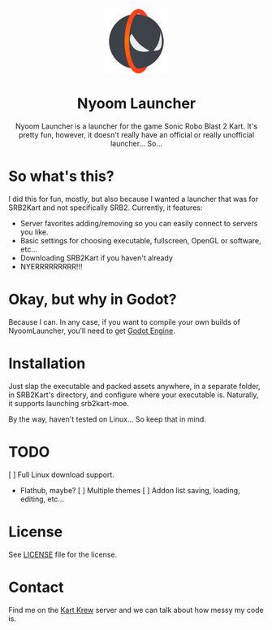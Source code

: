 <div align="center">

<img alt="icon" src="icon.png" width="128">

# Nyoom Launcher

Nyoom Launcher is a launcher for the game Sonic Robo Blast 2 Kart. It's pretty fun,
however, it doesn't really have an official or really unofficial launcher... So...

</div>

# So what's this?

I did this for fun, mostly, but also because I wanted a launcher that was for SRB2Kart
and not specifically SRB2. Currently, it features:
- Server favorites adding/removing so you can easily connect to servers you like.
- Basic settings for choosing executable, fullscreen, OpenGL or software, etc...
- Downloading SRB2Kart if you haven't already
- NYERRRRRRRRR!!!

# Okay, but why in Godot?
Because I can. In any case, if you want to compile your own builds of NyoomLauncher, you'll need to get [Godot Engine](https://godotengine.org/).

# Installation
Just slap the executable and packed assets anywhere, in a separate folder, in SRB2Kart's directory, and configure where your executable is. Naturally, it supports launching srb2kart-moe.

By the way, haven't tested on Linux... So keep that in mind.

# TODO
[ ] Full Linux download support.
- Flathub, maybe?
[ ] Multiple themes
[ ] Addon list saving, loading, editing, etc... 

# License
See [LICENSE](LICENSE) file for the license.

# Contact
Find me on the [Kart Krew](https://discord.gg/CgQbfSeHp9) server and we can talk about how messy my code is.
